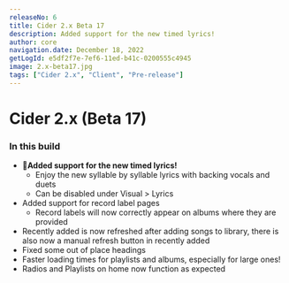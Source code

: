 ```yaml
---
releaseNo: 6
title: Cider 2.x Beta 17
description: Added support for the new timed lyrics!
author: core
navigation.date: December 18, 2022
getLogId: e5df2f7e-7ef6-11ed-b41c-0200555c4945
image: 2.x-beta17.jpg
tags: ["Cider 2.x", "Client", "Pre-release"]
---
```


# Cider 2.x (Beta 17)

### In this build

- 🎉**Added support for the new timed lyrics!**
  - Enjoy the new syllable by syllable lyrics with backing vocals and duets
  - Can be disabled under Visual > Lyrics
- Added support for record label pages
  - Record labels will now correctly appear on albums where they are provided
- Recently added is now refreshed after adding songs to library, there is also now a manual refresh button in recently added
- Fixed some out of place headings
- Faster loading times for playlists and albums, especially for large ones!
- Radios and Playlists on home now function as expected
